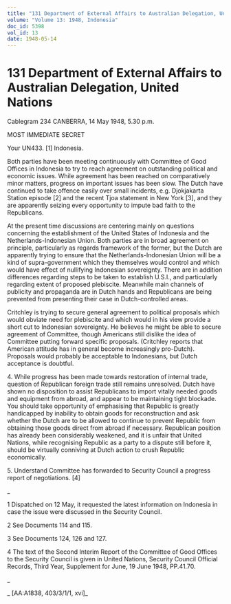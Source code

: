 ```yaml
---
title: "131 Department of External Affairs to Australian Delegation, United Nations"
volume: "Volume 13: 1948, Indonesia"
doc_id: 5398
vol_id: 13
date: 1948-05-14
---
```


# 131 Department of External Affairs to Australian Delegation, United Nations

Cablegram 234 CANBERRA, 14 May 1948, 5.30 p.m.

MOST IMMEDIATE SECRET

Your UN433. [1] Indonesia.

Both parties have been meeting continuously with Committee of Good Offices in Indonesia to try to reach agreement on outstanding political and economic issues. While agreement has been reached on comparatively minor matters, progress on important issues has been slow. The Dutch have continued to take offence easily over small incidents, e.g. Djokjakarta Station episode [2] and the recent Tjoa statement in New York [3], and they are apparently seizing every opportunity to impute bad faith to the Republicans.

At the present time discussions are centering mainly on questions concerning the establishment of the United States of Indonesia and the Netherlands-Indonesian Union. Both parties are in broad agreement on principle, particularly as regards framework of the former, but the Dutch are apparently trying to ensure that the Netherlands-Indonesian Union will be a kind of supra-government which they themselves would control and which would have effect of nullifying Indonesian sovereignty. There are in addition differences regarding steps to be taken to establish U.S.I., and particularly regarding extent of proposed plebiscite. Meanwhile main channels of publicity and propaganda are in Dutch hands and Republicans are being prevented from presenting their case in Dutch-controlled areas.

Critchley is trying to secure general agreement to political proposals which would obviate need for plebiscite and which would in his view provide a short cut to Indonesian sovereignty. He believes he might be able to secure agreement of Committee, though Americans still dislike the idea of Committee putting forward specific proposals. (Critchley reports that American attitude has in general become increasingly pro-Dutch). Proposals would probably be acceptable to Indonesians, but Dutch acceptance is doubtful.

4\. While progress has been made towards restoration of internal trade, question of Republican foreign trade still remains unresolved. Dutch have shown no disposition to assist Republicans to import vitally needed goods and equipment from abroad, and appear to be maintaining tight blockade. You should take opportunity of emphasising that Republic is greatly handicapped by inability to obtain goods for reconstruction and ask whether the Dutch are to be allowed to continue to prevent Republic from obtaining those goods direct from abroad if necessary. Republican position has already been considerably weakened, and it is unfair that United Nations, while recognising Republic as a party to a dispute still before it, should be virtually conniving at Dutch action to crush Republic economically.

5\. Understand Committee has forwarded to Security Council a progress report of negotiations. [4]

_

1 Dispatched on 12 May, it requested the latest information on Indonesia in case the issue were discussed in the Security Council.

2 See Documents 114 and 115.

3 See Documents 124, 126 and 127.

4 The text of the Second Interim Report of the Committee of Good Offices to the Security Council is given in United Nations, Security Council Official Records, Third Year, Supplement for June, 19 June 1948, PP.41.70.

_

_ [AA:A1838, 403/3/1/1, xvi]_
